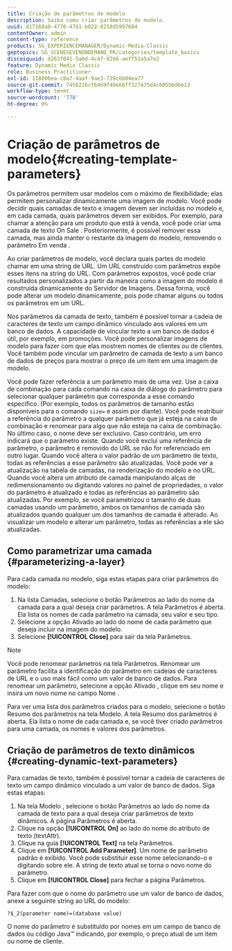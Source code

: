 ```yaml
---
title: Criação de parâmetros de modelo
description: Saiba como criar parâmetros de modelo.
uuid: d17168a8-4776-4761-b022-8258d5997604
contentOwner: admin
content-type: reference
products: SG_EXPERIENCEMANAGER/Dynamic-Media-Classic
geptopics: SG_SCENESEVENONDEMAND_PK/categories/template_basics
discoiquuid: d263f041-5a0d-4c4f-9266-aeff51a5a7e2
feature: Dynamic Media Classic
role: Business Practitioner
exl-id: 118806ea-c8a7-4aaf-9ae3-739c6b04ea77
source-git-commit: 7456226cf6469f40e66ff327475d4c605b6d6e13
workflow-type: tm+mt
source-wordcount: '778'
ht-degree: 0%

---
```


# Criação de parâmetros de modelo{#creating-template-parameters}

Os parâmetros permitem usar modelos com o máximo de flexibilidade; elas permitem personalizar dinamicamente uma imagem de modelo. Você pode decidir quais camadas de texto e imagem devem ser incluídas no modelo e, em cada camada, quais parâmetros devem ser exibidos. Por exemplo, para chamar a atenção para um produto que está à venda, você pode criar uma camada de texto On Sale . Posteriormente, é possível remover essa camada, mas ainda manter o restante da imagem do modelo, removendo o parâmetro Em venda .

Ao criar parâmetros de modelo, você declara quais partes do modelo chamar em uma string de URL. Um URL construído com parâmetros expõe esses itens na string do URL. Com parâmetros expostos, você pode criar resultados personalizados a partir da maneira como a imagem do modelo é construída dinamicamente do Servidor de Imagens. Dessa forma, você pode alterar um modelo dinamicamente, pois pode chamar alguns ou todos os parâmetros em um URL.

Nos parâmetros da camada de texto, também é possível tornar a cadeia de caracteres de texto um campo dinâmico vinculado aos valores em um banco de dados. A capacidade de vincular texto a um banco de dados é útil, por exemplo, em promoções. Você pode personalizar imagens de modelo para fazer com que elas mostrem nomes de clientes ou de clientes. Você também pode vincular um parâmetro de camada de texto a um banco de dados de preços para mostrar o preço de um item em uma imagem de modelo.

Você pode fazer referência a um parâmetro mais de uma vez. Use a caixa de combinação para cada comando na caixa de diálogo do parâmetro para selecionar qualquer parâmetro que corresponda a esse comando específico. (Por exemplo, todos os parâmetros de tamanho estão disponíveis para o comando `size=` e assim por diante). Você pode reatribuir a referência do parâmetro a qualquer parâmetro que já esteja na caixa de combinação e renomear para algo que não esteja na caixa de combinação. No último caso, o nome deve ser exclusivo. Caso contrário, um erro indicará que o parâmetro existe. Quando você exclui uma referência de parâmetro, o parâmetro é removido do URL se não for referenciado em outro lugar. Quando você altera o valor padrão de um parâmetro de texto, todas as referências a esse parâmetro são atualizadas. Você pode ver a atualização na tabela de camadas, na renderização do modelo e no URL. Quando você altera um atributo de camada manipulando alças de redimensionamento ou digitando valores no painel de propriedades, o valor do parâmetro é atualizado e todas as referências ao parâmetro são atualizadas. Por exemplo, se você parametrizou o tamanho de duas camadas usando um parâmetro, ambos os tamanhos de camada são atualizados quando qualquer um dos tamanhos de camada é alterado. Ao visualizar um modelo e alterar um parâmetro, todas as referências a ele são atualizadas.

## Como parametrizar uma camada {#parameterizing-a-layer}

Para cada camada no modelo, siga estas etapas para criar parâmetros do modelo:

1. Na lista Camadas, selecione o botão Parâmetros ao lado do nome da camada para a qual deseja criar parâmetros. A tela Parâmetros é aberta. Ela lista os nomes de cada parâmetro na camada, seu valor e seu tipo.
1. Selecione a opção Ativado ao lado do nome de cada parâmetro que deseja incluir na imagem do modelo.
1. Selecione **[!UICONTROL Close]** para sair da tela Parâmetros.

>[!NOTE]
>
>Você pode renomear parâmetros na tela Parâmetros. Renomear um parâmetro facilita a identificação do parâmetro em cadeias de caracteres de URL e o uso mais fácil como um valor de banco de dados. Para renomear um parâmetro, selecione a opção Ativado , clique em seu nome e insira um novo nome no campo Nome .

Para ver uma lista dos parâmetros criados para o modelo, selecione o botão Resumo dos parâmetros na tela Modelo. A tela Resumo dos parâmetros é aberta. Ela lista o nome de cada camada e, se você tiver criado parâmetros para uma camada, os nomes e valores dos parâmetros.

## Criação de parâmetros de texto dinâmicos {#creating-dynamic-text-parameters}

Para camadas de texto, também é possível tornar a cadeia de caracteres de texto um campo dinâmico vinculado a um valor de banco de dados. Siga estas etapas:

1. Na tela Modelo , selecione o botão Parâmetros ao lado do nome da camada de texto para a qual deseja criar parâmetros de texto dinâmicos. A página Parâmetros é aberta.
1. Clique na opção **[!UICONTROL On]** ao lado do nome do atributo de texto (textAttr).
1. Clique na guia **[!UICONTROL Text]** na tela Parâmetros.
1. Clique em **[!UICONTROL Add Parameter]**. Um nome de parâmetro padrão é exibido. Você pode substituir esse nome selecionando-o e digitando sobre ele. A string de texto atual se torna o novo nome do parâmetro.
1. Clique em **[!UICONTROL Close]** para fechar a página Parâmetros.

Para fazer com que o nome do parâmetro use um valor de banco de dados, anexe a seguinte string ao URL do modelo:

```as3
?$_2(parameter name)=(database value)
```

O nome do parâmetro é substituído por nomes em um campo de banco de dados ou código Java™ indicando, por exemplo, o preço atual de um item ou nome de cliente.
